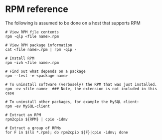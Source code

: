 # RPM reference

The following is assumed to be done on a host that supports RPM

```shell
# View RPM file contents
rpm -qlp <file name>.rpm

# View RPM package information
cat <file name>.rpm | rpm -qip -

# Install RPM
rpm –ivh <file name>.rpm

# Find out what depends on a package
rpm --test -e <package name>

# To uninstall software (verbosely) the RPM that was just installed.
rpm -ev <file name>  ### Note, the extension is not included in this case

# To uninstall other packages, for example the MySQL client:
rpm -ev MySQL-client

# Extract an RPM
rpm2cpio ${RPM} | cpio -idmv

# Extract a group of RPMs
for F in $(ls *.rpm); do rpm2cpio ${F}|cpio -idmv; done
```
<!-- Remember, ```` needs to be at the end of all the shell stuff -->
